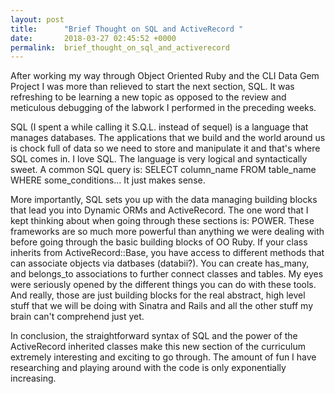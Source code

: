 ```yaml
---
layout: post
title:      "Brief Thought on SQL and ActiveRecord "
date:       2018-03-27 02:45:52 +0000
permalink:  brief_thought_on_sql_and_activerecord
---
```



After working my way through Object Oriented Ruby and the CLI Data Gem Project I was more than relieved to start the next section, SQL. It was refreshing to be learning a new topic as opposed to the review and meticulous debugging of the labwork I performed in the preceding weeks. 

SQL (I spent a while calling it S.Q.L. instead of sequel) is a language that manages databases. The applications that we build and the world around us is chock full of data so we need to store and manipulate it and that's where SQL comes in. I love SQL. The language is very logical and syntactically sweet. A common SQL query is: SELECT column_name FROM table_name WHERE some_conditions... It just makes sense. 

More importantly, SQL sets you up with the data managing building blocks that lead you into Dynamic ORMs and ActiveRecord. The one word that I kept thinking about when going through these sections is: POWER. These frameworks are so much more powerful than anything we were dealing with before going through the basic building blocks of OO Ruby. If your class inherits from ActiveRecord::Base, you have access to different methods that can associate objects via datbases (databii?). You can create has_many, and belongs_to associations to further connect classes and tables. My eyes were seriously opened by the different things you can do with these tools. And really, those are just building blocks for the real abstract, high level stuff that we will be doing with Sinatra and Rails and all the other stuff my brain can't comprehend just yet. 

In conclusion, the straightforward syntax of SQL and the power of the ActiveRecord inherited classes make this new section of the curriculum extremely interesting and exciting to go through. The amount of fun I have researching and playing around with the code is only exponentially increasing. 
